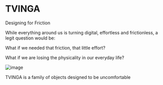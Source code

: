 # TVINGA
Designing for Friction

While everything around us is turning digital, effortless and frictionless, a legit question would be:</br>

What if we needed that friction, that little effort? </br>

What if we are losing the physicality in our everyday life?

![image](/img/AlarmClock.jpg)


TVINGA is a family of objects designed to be uncomfortable
